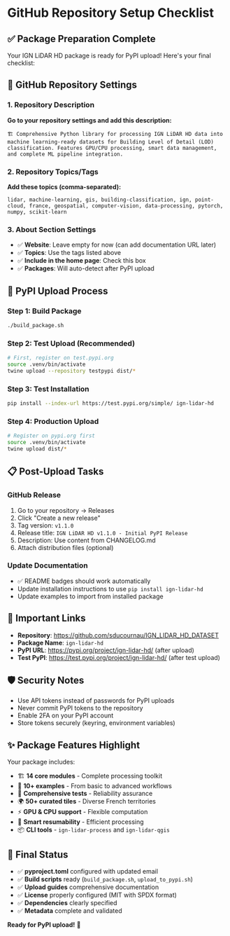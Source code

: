 # GitHub Repository Setup Checklist

## ✅ Package Preparation Complete

Your IGN LiDAR HD package is ready for PyPI upload! Here's your final checklist:

## 📝 GitHub Repository Settings

### 1. Repository Description

**Go to your repository settings and add this description:**

```
🏗️ Comprehensive Python library for processing IGN LiDAR HD data into machine learning-ready datasets for Building Level of Detail (LOD) classification. Features GPU/CPU processing, smart data management, and complete ML pipeline integration.
```

### 2. Repository Topics/Tags

**Add these topics (comma-separated):**

```
lidar, machine-learning, gis, building-classification, ign, point-cloud, france, geospatial, computer-vision, data-processing, pytorch, numpy, scikit-learn
```

### 3. About Section Settings

- ✅ **Website**: Leave empty for now (can add documentation URL later)
- ✅ **Topics**: Use the tags listed above
- ✅ **Include in the home page**: Check this box
- ✅ **Packages**: Will auto-detect after PyPI upload

## 🚀 PyPI Upload Process

### Step 1: Build Package

```bash
./build_package.sh
```

### Step 2: Test Upload (Recommended)

```bash
# First, register on test.pypi.org
source .venv/bin/activate
twine upload --repository testpypi dist/*
```

### Step 3: Test Installation

```bash
pip install --index-url https://test.pypi.org/simple/ ign-lidar-hd
```

### Step 4: Production Upload

```bash
# Register on pypi.org first
source .venv/bin/activate
twine upload dist/*
```

## 📋 Post-Upload Tasks

### GitHub Release

1. Go to your repository → Releases
2. Click "Create a new release"
3. Tag version: `v1.1.0`
4. Release title: `IGN LiDAR HD v1.1.0 - Initial PyPI Release`
5. Description: Use content from CHANGELOG.md
6. Attach distribution files (optional)

### Update Documentation

- ✅ README badges should work automatically
- Update installation instructions to use `pip install ign-lidar-hd`
- Update examples to import from installed package

## 🔗 Important Links

- **Repository**: https://github.com/sducournau/IGN_LIDAR_HD_DATASET
- **Package Name**: `ign-lidar-hd`
- **PyPI URL**: https://pypi.org/project/ign-lidar-hd/ (after upload)
- **Test PyPI**: https://test.pypi.org/project/ign-lidar-hd/ (after test upload)

## 🛡️ Security Notes

- Use API tokens instead of passwords for PyPI uploads
- Never commit PyPI tokens to the repository
- Enable 2FA on your PyPI account
- Store tokens securely (keyring, environment variables)

## ✨ Package Features Highlight

Your package includes:

- 🏗️ **14 core modules** - Complete processing toolkit
- 📝 **10+ examples** - From basic to advanced workflows
- 🧪 **Comprehensive tests** - Reliability assurance
- 🌍 **50+ curated tiles** - Diverse French territories
- ⚡ **GPU & CPU support** - Flexible computation
- 🔄 **Smart resumability** - Efficient processing
- 📦 **CLI tools** - `ign-lidar-process` and `ign-lidar-qgis`

## 🎯 Final Status

- ✅ **pyproject.toml** configured with updated email
- ✅ **Build scripts** ready (`build_package.sh`, `upload_to_pypi.sh`)
- ✅ **Upload guides** comprehensive documentation
- ✅ **License** properly configured (MIT with SPDX format)
- ✅ **Dependencies** clearly specified
- ✅ **Metadata** complete and validated

**Ready for PyPI upload!** 🚀
